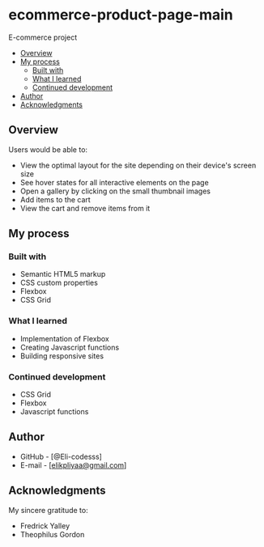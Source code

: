 # ecommerce-product-page-main
E-commerce project
- [Overview](#overview)
- [My process](#my-process)
  - [Built with](#built-with)
  - [What I learned](#what-i-learned)
  - [Continued development](#continued-development)
- [Author](#author)
- [Acknowledgments](#acknowledgments)

## Overview

Users would be able to:

- View the optimal layout for the site depending on their device's screen size
- See hover states for all interactive elements on the page
- Open a gallery by clicking on the small thumbnail images
- Add items to the cart
- View the cart and remove items from it

## My process

### Built with

- Semantic HTML5 markup
- CSS custom properties
- Flexbox
- CSS Grid

### What I learned

- Implementation of Flexbox
- Creating Javascript functions
- Building responsive sites

### Continued development
- CSS Grid
- Flexbox
- Javascript functions

## Author
- GitHub - [@Eli-codesss] 
- E-mail - [elikpliyaa@gmail.com]

## Acknowledgments

My sincere gratitude to:
- Fredrick Yalley
- Theophilus Gordon

